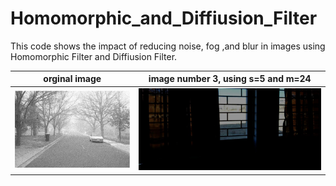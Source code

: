 # Homomorphic_and_Diffiusion_Filter

This code shows the impact of reducing noise, fog ,and blur in images using Homomorphic Filter and Diffiusion Filter. 

orginal image             |  image number 3, using s=5 and m=24
:-------------------------:|:-------------------------:
![](https://github.com/bardiadelagah/Homomorphic_and_Diffiusion_Filter/blob/main/noise.jpg)  |  ![](https://github.com/bardiadelagah/Contrast_Stretching/blob/main/3.jpg)

